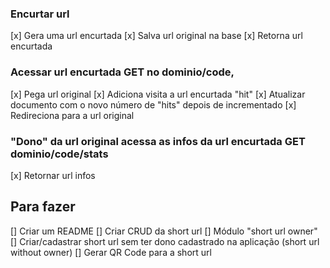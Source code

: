 ### Encurtar url

[x] Gera uma url encurtada
[x] Salva url original na base
[x] Retorna url encurtada

### Acessar url encurtada GET no dominio/code,

[x] Pega url original
[x] Adiciona visita a url encurtada "hit"
[x] Atualizar documento com o novo número de "hits" depois de incrementado
[x] Redireciona para a url original

### "Dono" da url original acessa as infos da url encurtada GET dominio/code/stats

[x] Retornar url infos

## Para fazer

[] Criar um README
[] Criar CRUD da short url
[] Módulo "short url owner"
[] Criar/cadastrar short url sem ter dono cadastrado na aplicação (short url without owner)
[] Gerar QR Code para a short url
